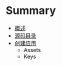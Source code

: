 # Summary

* [概述](SUMMARY.md)
* [源码目录](创建应用/Assets.md)
* [创建应用](创建应用/Keys.md)
   * Assets
   * Keys


